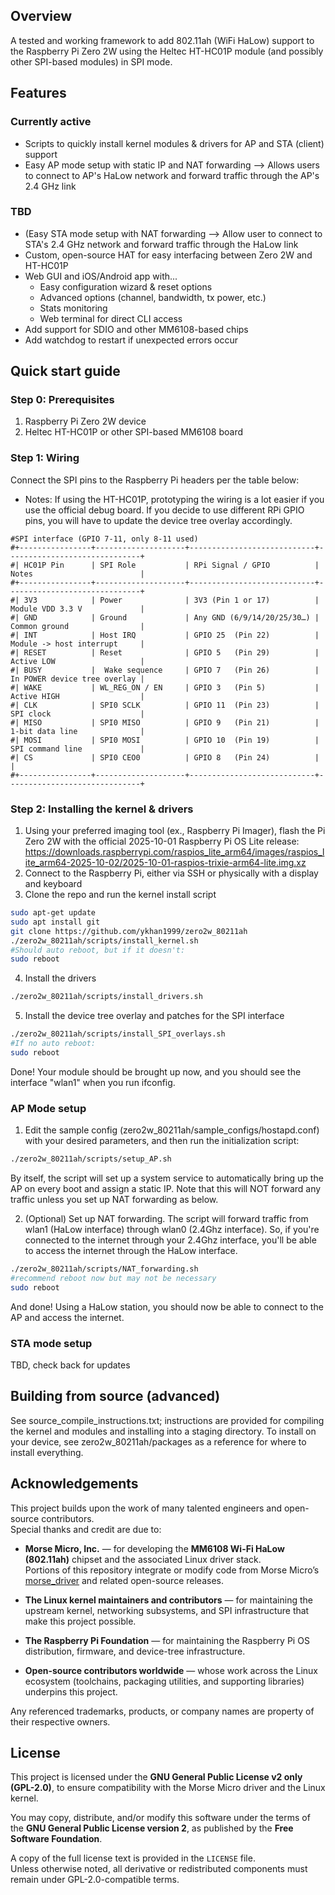 
## Overview

A tested and working framework to add 802.11ah (WiFi HaLow) support to the Raspberry Pi Zero 2W using the Heltec HT-HC01P module (and possibly other SPI-based modules) in SPI mode.

## Features

### Currently active
* Scripts to quickly install kernel modules & drivers for AP and STA (client) support 
* Easy AP mode setup with static IP and NAT forwarding --> Allows users to connect to AP's HaLow network and forward traffic through the AP's 2.4 GHz link

### TBD

* (Easy STA mode setup with NAT forwarding --> Allow user to connect to STA's 2.4 GHz network and forward traffic through the HaLow link
* Custom, open-source HAT for easy interfacing between Zero 2W and HT-HC01P
* Web GUI and iOS/Android app with...
	* Easy configuration wizard & reset options
	* Advanced options (channel, bandwidth, tx power, etc.)
	* Stats monitoring
	* Web terminal for direct CLI access
* Add support for SDIO and other MM6108-based chips
* Add watchdog to restart if unexpected errors occur

## Quick start guide

### Step 0: Prerequisites

1. Raspberry Pi Zero 2W device
2. Heltec HT-HC01P or other SPI-based MM6108 board

### Step 1: Wiring
Connect the SPI pins to the Raspberry Pi headers per the table below:
* Notes: If using the HT-HC01P, prototyping the wiring is a lot easier if you use the official debug board. If you decide to use different RPi GPIO pins, you will have to update the device tree overlay accordingly.
```
#SPI interface (GPIO 7-11, only 8-11 used)
#+----------------+--------------------+----------------------------+------------------------------+
#| HC01P Pin      | SPI Role           | RPi Signal / GPIO          | Notes                        |
#+----------------+--------------------+----------------------------+------------------------------+
#| 3V3            | Power              | 3V3 (Pin 1 or 17)          | Module VDD 3.3 V             |
#| GND            | Ground             | Any GND (6/9/14/20/25/30…) | Common ground                |
#| INT            | Host IRQ           | GPIO 25  (Pin 22)          | Module -> host interrupt     |
#| RESET          | Reset              | GPIO 5   (Pin 29)          | Active LOW                   |
#| BUSY           |  Wake sequence     | GPIO 7   (Pin 26)          | In POWER device tree overlay |
#| WAKE           | WL_REG_ON / EN     | GPIO 3   (Pin 5)           | Active HIGH                  |
#| CLK            | SPI0 SCLK          | GPIO 11  (Pin 23)          | SPI clock                    |
#| MISO           | SPI0 MISO          | GPIO 9   (Pin 21)          | 1-bit data line              |
#| MOSI           | SPI0 MOSI          | GPIO 10  (Pin 19)          | SPI command line             |
#| CS             | SPI0 CEO0          | GPIO 8   (Pin 24)          |                              |
#+----------------+--------------------+----------------------------+------------------------------+
```
### Step 2: Installing the kernel & drivers
1. Using your preferred imaging tool (ex., Raspberry Pi Imager), flash the Pi Zero 2W with the official 2025-10-01 Raspberry Pi OS Lite release: https://downloads.raspberrypi.com/raspios_lite_arm64/images/raspios_lite_arm64-2025-10-02/2025-10-01-raspios-trixie-arm64-lite.img.xz
2. Connect to the Raspberry Pi, either via SSH or physically with a display and keyboard
3. Clone the repo and run the kernel install script
```bash
sudo apt-get update
sudo apt install git
git clone https://github.com/ykhan1999/zero2w_80211ah
./zero2w_80211ah/scripts/install_kernel.sh
#Should auto reboot, but if it doesn't:
sudo reboot
```
4. Install the drivers
```bash
./zero2w_80211ah/scripts/install_drivers.sh
```
5. Install the device tree overlay and patches for the SPI interface
```bash
./zero2w_80211ah/scripts/install_SPI_overlays.sh
#If no auto reboot:
sudo reboot
```
Done! Your module should be brought up now, and you should see the interface "wlan1" when you run ifconfig. 

### AP Mode setup

1. Edit the sample config (zero2w_80211ah/sample_configs/hostapd.conf) with your desired parameters, and then run the initialization script:
```bash
./zero2w_80211ah/scripts/setup_AP.sh
```
By itself, the script will set up a system service to automatically bring up the AP on every boot and assign a static IP. Note that this will NOT forward any traffic unless you set up NAT forwarding as below.

2.  (Optional) Set up NAT forwarding. The script will forward traffic from wlan1 (HaLow interface) through wlan0 (2.4Ghz interface). So, if you're connected to the internet through your 2.4Ghz interface, you'll be able to access the internet through the HaLow interface.
```bash
./zero2w_80211ah/scripts/NAT_forwarding.sh
#recommend reboot now but may not be necessary
sudo reboot
```
And done! Using a HaLow station, you should now be able to connect to the AP and access the internet.

### STA mode setup

TBD, check back for updates

## Building from source (advanced)

See source_compile_instructions.txt; instructions are provided for compiling the kernel and modules and installing into a staging directory. To install on your device, see zero2w_80211ah/packages as a reference for where to install everything.

## Acknowledgements

This project builds upon the work of many talented engineers and open-source contributors.  
Special thanks and credit are due to:

-   **Morse Micro, Inc.** — for developing the **MM6108 Wi-Fi HaLow (802.11ah)** chipset and the associated Linux driver stack.  
    Portions of this repository integrate or modify code from Morse Micro’s [morse_driver](https://github.com/MorseMicro/morse_driver?utm_source=chatgpt.com) and related open-source releases.
    
-   **The Linux kernel maintainers and contributors** — for maintaining the upstream kernel, networking subsystems, and SPI infrastructure that make this project possible.
    
-   **The Raspberry Pi Foundation** — for maintaining the Raspberry Pi OS distribution, firmware, and device-tree infrastructure.
    
-   **Open-source contributors worldwide** — whose work across the Linux ecosystem (toolchains, packaging utilities, and supporting libraries) underpins this project.
    
Any referenced trademarks, products, or company names are property of their respective owners.

## License

This project is licensed under the **GNU General Public License v2 only (GPL-2.0)**, to ensure compatibility with the Morse Micro driver and the Linux kernel.

You may copy, distribute, and/or modify this software under the terms of the **GNU General Public License version 2**, as published by the **Free Software Foundation**.

A copy of the full license text is provided in the `LICENSE` file.  
Unless otherwise noted, all derivative or redistributed components must remain under GPL-2.0-compatible terms.
